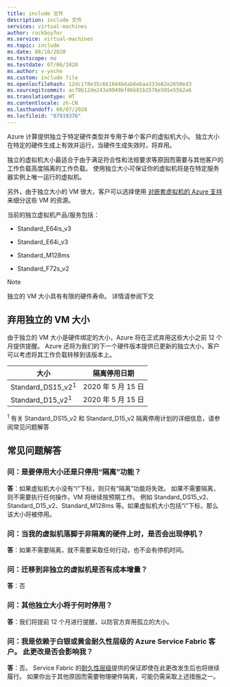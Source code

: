 ```yaml
---
title: include 文件
description: include 文件
services: virtual-machines
author: rockboyfor
ms.service: virtual-machines
ms.topic: include
ms.date: 08/10/2020
ms.testscope: no
ms.testdate: 07/06/2020
ms.author: v-yeche
ms.custom: include file
ms.openlocfilehash: 12dc178e35c661044b4ab6ebaa333e62e2650ed3
ms.sourcegitcommit: ac70b12de243a9949bf86b81b2576e595e55b2a6
ms.translationtype: HT
ms.contentlocale: zh-CN
ms.lasthandoff: 08/07/2020
ms.locfileid: "87919376"
---
```

Azure 计算提供独立于特定硬件类型并专用于单个客户的虚拟机大小。 独立大小在特定的硬件生成上有效并运行，当硬件生成失效时，将弃用。

独立的虚拟机大小最适合于由于满足符合性和法规要求等原因而需要与其他客户的工作负载高度隔离的工作负载。  使用独立大小可保证你的虚拟机将是在特定服务器实例上唯一运行的虚拟机。 

<a name="vm-isolation-size"></a>

另外，由于独立大小的 VM 很大，客户可以选择使用 [对嵌套虚拟机的 Azure 支持](https://azure.microsoft.com/blog/nested-virtualization-in-azure/)来细分这些 VM 的资源。

当前的独立虚拟机产品/服务包括：

* Standard_E64is_v3
* Standard_E64i_v3
* Standard_M128ms

    <!--Not Available on * Standard_GS5-->
    <!--Not Available on * Standard_G5-->
    
* Standard_F72s_v2

> [!NOTE]
> 独立的 VM 大小具有有限的硬件寿命。 详情请参阅下文

## <a name="deprecation-of-isolated-vm-sizes"></a>弃用独立的 VM 大小
由于独立的 VM 大小是硬件绑定的大小，Azure 将在正式弃用这些大小之前 12 个月提供提醒。  Azure 还将为我们的下一个硬件版本提供已更新的独立大小，客户可以考虑将其工作负载转移到该版本上。

| 大小 | 隔离停用日期 | 
| --- | --- |
| Standard_DS15_v2<sup>1</sup> | 2020 年 5 月 15 日 |
| Standard_D15_v2<sup>1</sup>  | 2020 年 5 月 15 日 |

<sup>1</sup> 有关 Standard_DS15_v2 和 Standard_D15_v2 隔离停用计划的详细信息，请参阅常见问题解答


## <a name="faq"></a>常见问题解答
### <a name="q-is-the-size-going-to-get-retired-or-only-isolation-feature-is"></a>问：是要停用大小还是只停用“隔离”功能？
**答**：如果虚拟机大小没有“i”下标，则只有“隔离”功能将失效。 如果不需要隔离，则不需要执行任何操作，VM 将继续按预期工作。 例如 Standard_DS15_v2、Standard_D15_v2、Standard_M128ms 等。如果虚拟机大小包括“i”下标，那么该大小将被停用。

### <a name="q-is-there-a-downtime-when-my-vm-lands-on-a-non-isolated-hardware"></a>问：当我的虚拟机落脚于非隔离的硬件上时，是否会出现停机？
**答**：如果不需要隔离，就不需要采取任何行动，也不会有停机时间。

### <a name="q-is-there-any-cost-delta-for-moving-to-a-non-isolated-virtual-machine"></a>问：迁移到非独立的虚拟机是否有成本增量？
**答**：否

### <a name="q-when-are-the-other-isolated-sizes-going-to-retire"></a>问：其他独立大小将于何时停用？
**答**：我们将提前 12 个月进行提醒，以防官方弃用孤立的大小。

### <a name="q-im-an-azure-service-fabric-customer-relying-on-the-silver-or-gold-durability-tiers-does-this-change-impact-me"></a>问：我是依赖于白银或黄金耐久性层级的 Azure Service Fabric 客户。 此更改是否会影响我？
**答**：否。 Service Fabric 的[耐久性层级](https://docs.azure.cn/service-fabric/service-fabric-cluster-capacity#the-durability-characteristics-of-the-cluster)提供的保证即使在此更改发生后也将继续履行。 如果你出于其他原因而需要物理硬件隔离，可能仍需采取上述措施之一。 
 
<!--Not Available on ### Q: What are the milestones for D15_v2 or DS15_v2 isolation retirement?-->

<!-- Update_Description: update meta properties, wording update, update link -->
